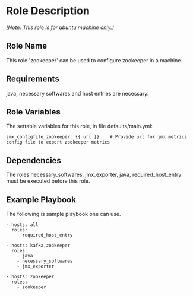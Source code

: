 Role Description
=========
   *[Note: This role is for ubuntu machine only.]*
   
Role Name 
---------

This role 'zookeeper' can be used to configure zookeeper in a machine. 

Requirements
------------

java, necessary softwares and host entries are necessary.


Role Variables
--------------

The settable variables for this role, in file defaults/main.yml:
    
    jmx_configfile_zookeeper: {{ url }}    # Provide url for jmx metrics config file to export zookeeper metrics 


Dependencies
------------

The roles necessary_softwares, jmx_exporter, java, required_host_entry must be executed before this role.


Example Playbook
----------------
The following is sample playbook one can use.
 
    - hosts: all
      roles: 
        - required_host_entry  
    
    - hosts: kafka,zookeeper
      roles:
        - java  
        - necessary_softwares
        - jmx_exporter

    - hosts: zookeeper
      roles:
        - zookeeper
